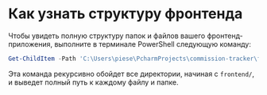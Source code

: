 # Как узнать структуру фронтенда

Чтобы увидеть полную структуру папок и файлов вашего фронтенд-приложения, выполните в терминале PowerShell следующую команду:

```powershell
Get-ChildItem -Path 'C:\Users\piese\PcharmProjects\commission-tracker\frontend' -Recurse | Format-Table FullName
```

Эта команда рекурсивно обойдет все директории, начиная с `frontend/`, и выведет полный путь к каждому файлу и папке.

